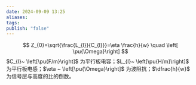 ```yaml
---
date: 2024-09-09 13:25
aliases: 
tags: 
publish: "false"
---
```

$$
Z_{0}=\sqrt{\frac{L_{l}}{C_{l}}}=\eta \frac{h}{w} \quad \left[ \pu{\Omega}\right]
$$
$C_{l}~ \left[\pu{F/m}\right]$ 为平行板电容；$L_{l}~ \left[\pu{H/m}\right]$ 为平行板电感；$\eta ~ \left[\pu{\Omega}\right]$ 为波阻抗；$\dfrac{h}{w}$ 为信号层与高度的比的倒数。